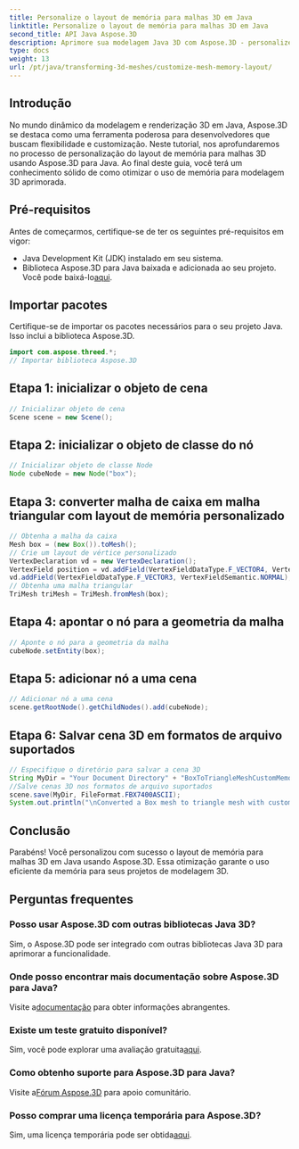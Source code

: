 ```yaml
---
title: Personalize o layout de memória para malhas 3D em Java
linktitle: Personalize o layout de memória para malhas 3D em Java
second_title: API Java Aspose.3D
description: Aprimore sua modelagem Java 3D com Aspose.3D - personalize o layout de memória para desempenho ideal. Siga nosso guia passo a passo agora!
type: docs
weight: 13
url: /pt/java/transforming-3d-meshes/customize-mesh-memory-layout/
---
```

## Introdução
No mundo dinâmico da modelagem e renderização 3D em Java, Aspose.3D se destaca como uma ferramenta poderosa para desenvolvedores que buscam flexibilidade e customização. Neste tutorial, nos aprofundaremos no processo de personalização do layout de memória para malhas 3D usando Aspose.3D para Java. Ao final deste guia, você terá um conhecimento sólido de como otimizar o uso de memória para modelagem 3D aprimorada.
## Pré-requisitos
Antes de começarmos, certifique-se de ter os seguintes pré-requisitos em vigor:
- Java Development Kit (JDK) instalado em seu sistema.
-  Biblioteca Aspose.3D para Java baixada e adicionada ao seu projeto. Você pode baixá-lo[aqui](https://releases.aspose.com/3d/java/).
## Importar pacotes
Certifique-se de importar os pacotes necessários para o seu projeto Java. Isso inclui a biblioteca Aspose.3D.
```java
import com.aspose.threed.*;
// Importar biblioteca Aspose.3D
```
## Etapa 1: inicializar o objeto de cena
```java
// Inicializar objeto de cena
Scene scene = new Scene();
```
## Etapa 2: inicializar o objeto de classe do nó
```java
// Inicializar objeto de classe Node
Node cubeNode = new Node("box");
```
## Etapa 3: converter malha de caixa em malha triangular com layout de memória personalizado
```java
// Obtenha a malha da caixa
Mesh box = (new Box()).toMesh();
// Crie um layout de vértice personalizado
VertexDeclaration vd = new VertexDeclaration();
VertexField position = vd.addField(VertexFieldDataType.F_VECTOR4, VertexFieldSemantic.POSITION);
vd.addField(VertexFieldDataType.F_VECTOR3, VertexFieldSemantic.NORMAL);
// Obtenha uma malha triangular
TriMesh triMesh = TriMesh.fromMesh(box);
```
## Etapa 4: apontar o nó para a geometria da malha
```java
// Aponte o nó para a geometria da malha
cubeNode.setEntity(box);
```
## Etapa 5: adicionar nó a uma cena
```java
// Adicionar nó a uma cena
scene.getRootNode().getChildNodes().add(cubeNode);
```
## Etapa 6: Salvar cena 3D em formatos de arquivo suportados
```java
// Especifique o diretório para salvar a cena 3D
String MyDir = "Your Document Directory" + "BoxToTriangleMeshCustomMemoryLayoutScene.fbx";
//Salve cenas 3D nos formatos de arquivo suportados
scene.save(MyDir, FileFormat.FBX7400ASCII);
System.out.println("\nConverted a Box mesh to triangle mesh with custom memory layout of the vertex successfully.\nFile saved at " + MyDir);
```
## Conclusão
Parabéns! Você personalizou com sucesso o layout de memória para malhas 3D em Java usando Aspose.3D. Essa otimização garante o uso eficiente da memória para seus projetos de modelagem 3D.
## Perguntas frequentes
### Posso usar Aspose.3D com outras bibliotecas Java 3D?
Sim, o Aspose.3D pode ser integrado com outras bibliotecas Java 3D para aprimorar a funcionalidade.
### Onde posso encontrar mais documentação sobre Aspose.3D para Java?
 Visite a[documentação](https://reference.aspose.com/3d/java/) para obter informações abrangentes.
### Existe um teste gratuito disponível?
 Sim, você pode explorar uma avaliação gratuita[aqui](https://releases.aspose.com/).
### Como obtenho suporte para Aspose.3D para Java?
 Visite a[Fórum Aspose.3D](https://forum.aspose.com/c/3d/18) para apoio comunitário.
### Posso comprar uma licença temporária para Aspose.3D?
 Sim, uma licença temporária pode ser obtida[aqui](https://purchase.aspose.com/temporary-license/).